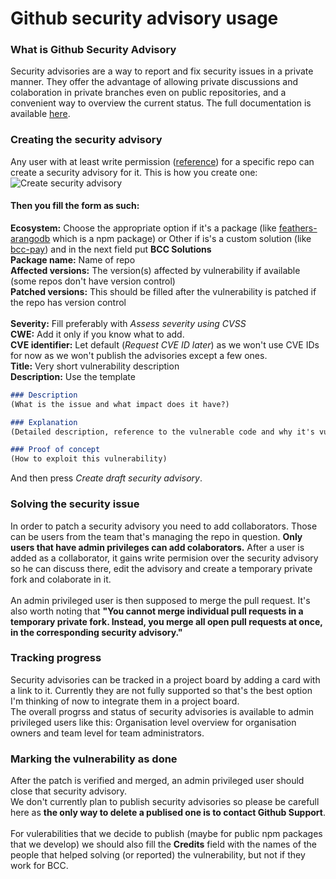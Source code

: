 # Github security advisory usage
### What is Github Security Advisory
Security advisories are a way to report and fix security issues in a private manner. They offer the advantage of allowing private discussions and colaboration in private branches even on public repositories, and a convenient way to overview the current status. The full documentation is available [here](https://docs.github.com/en/code-security).

### Creating the security advisory
Any user with at least write permission ([reference](https://docs.github.com/en/code-security/security-advisories/permission-levels-for-security-advisories)) for a specific repo can create a security advisory for it. This is how you create one:
![Create security advisory](/assets/create-advisory.png)

#### Then you fill the form as such:<br>
**Ecosystem:** Choose the appropriate option if it's a package (like [feathers-arangodb](https://github.com/bcc-code/feathers-arangodb) which is a npm package) or Other if is's a custom solution (like [bcc-pay](https://github.com/bcc-code/bcc-pay)) and in the next field put **BCC Solutions**<br>
**Package name:** Name of repo<br>
**Affected versions:** The version(s) affected by vulnerability if available (some repos don't have version control)<br>
**Patched versions:** This should be filled after the vulnerability is patched if the repo has version control<br>
<br>
**Severity:** Fill preferably with *Assess severity using CVSS*<br>
**CWE:** Add it only if you know what to add.<br>
**CVE identifier:** Let default (*Request CVE ID later*) as we won't use CVE IDs for now as we won't publish the advisories except a few ones.<br>
**Title:** Very short vulnerability description<br>
**Description:** Use the template<br>
```markdown
### Description
(What is the issue and what impact does it have?)

### Explanation
(Detailed description, reference to the vulnerable code and why it's vulnerable.)

### Proof of concept
(How to exploit this vulnerability)
```
And then press *Create draft security advisory*.

### Solving the security issue
In order to patch a security advisory you need to add collaborators. Those can be users from the team that's managing the repo in question. **Only users that have admin privileges can add colaborators.** After a user is added as a collaborator, it gains write permision over the security advisory so he can discuss there, edit the advisory and create a temporary private fork and colaborate in it.<br><br>
An admin privileged user is then supposed to merge the pull request. 
It's also worth noting that **"You cannot merge individual pull requests in a temporary private fork. Instead, you merge all open pull requests at once, in the corresponding security advisory."** 

### Tracking progress
Security advisories can be tracked in a project board by adding a card with a link to it. Currently they are not fully supported so that's the best option I'm thinking of now to integrate them in a project board.<br>
The overall progrss and status of security advisories is available to admin privileged users like this: Organisation level overview for organisation owners and team level for team administrators.

### Marking the vulnerability as done
After the patch is verified and merged, an admin privileged user should close that security advisory.<br>
We don't currently plan to publish security advisories so please be carefull here as **the only way to delete a publised one is to contact Github Support**.<br><br>
For vulerabilities that we decide to publish (maybe for public npm packages that we develop) we should also fill the **Credits** field with the names of the people that helped solving (or reported) the vulnerability, but not if they work for BCC.

